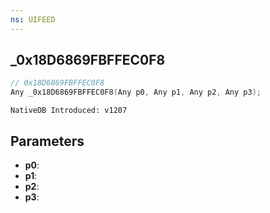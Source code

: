 ```yaml
---
ns: UIFEED
---
```

## _0x18D6869FBFFEC0F8

```c
// 0x18D6869FBFFEC0F8
Any _0x18D6869FBFFEC0F8(Any p0, Any p1, Any p2, Any p3);
```

```
NativeDB Introduced: v1207
```

## Parameters
* **p0**:
* **p1**:
* **p2**:
* **p3**:
